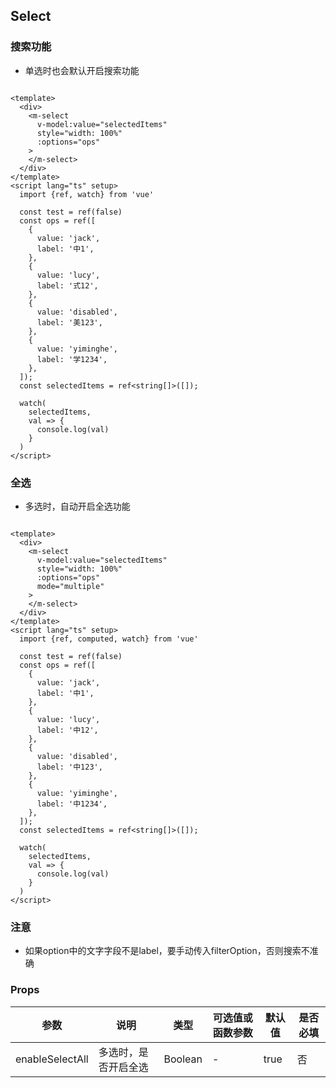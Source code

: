 ## Select

### 搜索功能
+ 单选时也会默认开启搜索功能

```vue preview

<template>
  <div>
    <m-select
      v-model:value="selectedItems"
      style="width: 100%"
      :options="ops"
    >
    </m-select>
  </div>
</template>
<script lang="ts" setup>
  import {ref, watch} from 'vue'

  const test = ref(false)
  const ops = ref([
    {
      value: 'jack',
      label: '中1',
    },
    {
      value: 'lucy',
      label: '式12',
    },
    {
      value: 'disabled',
      label: '美123',
    },
    {
      value: 'yiminghe',
      label: '学1234',
    },
  ]);
  const selectedItems = ref<string[]>([]);

  watch(
    selectedItems,
    val => {
      console.log(val)
    }
  )
</script>
```

### 全选
+ 多选时，自动开启全选功能

```vue preview

<template>
  <div>
    <m-select
      v-model:value="selectedItems"
      style="width: 100%"
      :options="ops"
      mode="multiple"
    >
    </m-select>
  </div>
</template>
<script lang="ts" setup>
  import {ref, computed, watch} from 'vue'

  const test = ref(false)
  const ops = ref([
    {
      value: 'jack',
      label: '中1',
    },
    {
      value: 'lucy',
      label: '中12',
    },
    {
      value: 'disabled',
      label: '中123',
    },
    {
      value: 'yiminghe',
      label: '中1234',
    },
  ]);
  const selectedItems = ref<string[]>([]);

  watch(
    selectedItems,
    val => {
      console.log(val)
    }
  )
</script>
```

### 注意
+ 如果option中的文字字段不是label，要手动传入filterOption，否则搜索不准确

### Props

| 参数      | 说明         | 类型      | 可选值或函数参数 | 默认值  | 是否必填  |
|---------- |------------|---------|----------|------|-------- |
| enableSelectAll | 多选时，是否开启全选 | Boolean | -        | true | 否 | 
